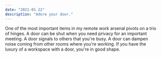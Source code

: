 ```yaml
---
date: "2021-01-22"
description: "Adore your door."
---
```


One of the most important items in my remote work arsenal pivots on a trio of hinges. A door can be shut when you need privacy for an important meeting. A door signals to others that you're busy. A door can dampen noise coming from other rooms where you're working. If you have the luxury of a workspace with a door, you're in good shape.